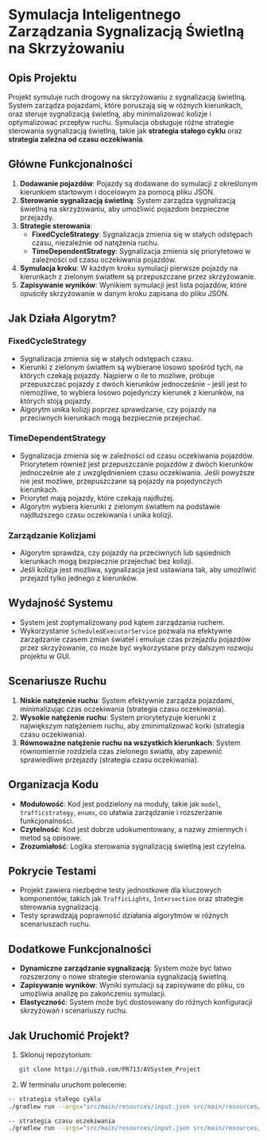 # Symulacja Inteligentnego Zarządzania Sygnalizacją Świetlną na Skrzyżowaniu

## Opis Projektu

Projekt symuluje ruch drogowy na skrzyżowaniu z sygnalizacją świetlną. System zarządza pojazdami, które poruszają się w różnych kierunkach, oraz steruje sygnalizacją świetlną, aby minimalizować kolizje i optymalizować przepływ ruchu. Symulacja obsługuje różne strategie sterowania sygnalizacją świetlną, takie jak **strategia stałego cyklu** oraz **strategia zależna od czasu oczekiwania**.

## Główne Funkcjonalności

1. **Dodawanie pojazdów**: Pojazdy są dodawane do symulacji z określonym kierunkiem startowym i docelowym za pomocą pliku JSON.
2. **Sterowanie sygnalizacją świetlną**: System zarządza sygnalizacją świetlną na skrzyżowaniu, aby umożliwić pojazdom bezpieczne przejazdy.
3. **Strategie sterowania**:
   - **FixedCycleStrategy**: Sygnalizacja zmienia się w stałych odstępach czasu, niezależnie od natężenia ruchu.
   - **TimeDependentStrategy**: Sygnalizacja zmienia się priorytetowo w zależności od czasu oczekiwania pojazdów.
4. **Symulacja kroku**: W każdym kroku symulacji  pierwsze pojazdy na kierunkach z zielonym światłem są przepuszczane przez skrzyżowanie.
5. **Zapisywanie wyników**: Wynikiem symulacji jest lista pojazdów, które opuściły skrzyżowanie w danym kroku zapisana do pliku JSON.

## Jak Działa Algorytm?

### FixedCycleStrategy
- Sygnalizacja zmienia się w stałych odstępach czasu.
- Kierunki z zielonym światłem są wybierane losowo spośród tych, na których czekają pojazdy. Najpierw o ile to możliwe, próbuje przepuszczać pojazdy z dwóch kierunków jednocześnie - jeśli jest to niemożliwe, to wybiera losowo pojedynczy kierunek z kierunków, na których stoją pojazdy.
- Algorytm unika kolizji poprzez sprawdzanie, czy pojazdy na przeciwnych kierunkach mogą bezpiecznie przejechać.

### TimeDependentStrategy
- Sygnalizacja zmienia się w zależności od czasu oczekiwania pojazdów. Priorytetem również jest przepuszczanie pojazdów z dwóch kierunków jednocześnie ale z uwzględnieniem czasu oczekiwania. Jeśli powyższe nie jest możliwe, przepuszczane są pojazdy na pojedynczych kierunkach.
- Priorytet mają pojazdy, które czekają najdłużej.
- Algorytm wybiera kierunki z zielonym światłem na podstawie najdłuższego czasu oczekiwania i unika kolizji.

### Zarządzanie Kolizjami
- Algorytm sprawdza, czy pojazdy na przeciwnych lub sąsiednich kierunkach mogą bezpiecznie przejechać bez kolizji.
- Jeśli kolizja jest możliwa, sygnalizacja jest ustawiana tak, aby umożliwić przejazd tylko jednego z kierunków.

## Wydajność Systemu

- System jest zoptymalizowany pod kątem zarządzania ruchem.
- Wykorzystanie `ScheduledExecutorService` pozwala na efektywne zarządzanie czasem zmian świateł i emuluje czas przejazdu pojazdów przez skrzyżowanie, co może być wykorzystane przy dalszym rozwoju projektu w GUI.

## Scenariusze Ruchu

1. **Niskie natężenie ruchu**: System efektywnie zarządza pojazdami, minimalizując czas oczekiwania (strategia czasu oczekiwania).
2. **Wysokie natężenie ruchu**: System priorytetyzuje kierunki z największym natężeniem ruchu, aby zminimalizować korki (strategia czasu oczekiwania).
3. **Równoważne natężenie ruchu na wszystkich kierunkach**: System równomiernie rozdziela czas zielonego światła, aby zapewnić sprawiedliwe przejazdy (strategia czasu oczekiwania).

## Organizacja Kodu

- **Modułowość**: Kod jest podzielony na moduły, takie jak `model`, `trafficstrategy`, `enums`, co ułatwia zarządzanie i rozszerzanie funkcjonalności.
- **Czytelność**: Kod jest dobrze udokumentowany, a nazwy zmiennych i metod są opisowe.
- **Zrozumiałość**: Logika sterowania sygnalizacją świetlną jest czytelna.

## Pokrycie Testami

- Projekt zawiera niezbędne testy jednostkowe dla kluczowych komponentów, takich jak `TrafficLights`, `Intersection` oraz strategie sterowania sygnalizacją.
- Testy sprawdzają poprawność działania algorytmów w różnych scenariuszach ruchu.

## Dodatkowe Funkcjonalności

- **Dynamiczne zarządzanie sygnalizacją**: System może być łatwo rozszerzony o nowe strategie sterowania sygnalizacją świetlną.
- **Zapisywanie wyników**: Wyniki symulacji są zapisywane do pliku, co umożliwia analizę po zakończeniu symulacji.
- **Elastyczność**: System może być dostosowany do różnych konfiguracji skrzyżowań i scenariuszy ruchu.

## Jak Uruchomić Projekt?

1. Sklonuj repozytorium:
```bash
   git clone https://github.com/PR713/AVSystem_Project
```

2. W terminalu uruchom polecenie:

```bash
-- strategia stałego cyklu
./gradlew run --args="src/main/resources/input.json src/main/resources/output.json fixed"

-- strategia czasu oczekiwania
./gradlew run --args="src/main/resources/input.json src/main/resources/output.json time"
```